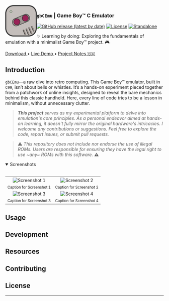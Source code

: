 
<picture>
  <source media="(prefers-color-scheme: dark)" srcset="./.github/assets/logo.svg">
  <img alt="LeveGL Logo" src="./.github/assets/logo.svg" width="100px" align="left">
</picture>

### `gbCEmu` | Game Boy™ C Emulator

[![GitHub release (latest by date)](https://img.shields.io/github/v/release/SOHNE/gbCEmu?style=flat)](https://github.com/SOHNE/gbCEmu/releases/latest)
[![License](https://img.shields.io/github/license/SOHNE/gbCEmu?style=flat)](https://github.com/SOHNE/gbCEmu/blob/main/LICENSE)
[![Standalone](https://github.com/SOHNE/gbCEmu/actions/workflows/standalone.yml/badge.svg)](https://github.com/SOHNE/gbCEmu/actions/workflows/standalone.yml)


✨ Learning by doing: Exploring the fundamentals of emulation with a minimalist Game Boy™ project. 🎮

<div flex="true">
  <a href="https://github.com/SOHNE/gbCEmu/releases">
    Download
  </a>
  •
  <a href="#">
    Live Demo
  </a>
  •
  <a href="https://leandroperes.notion.site/Game-Boy-C-Emulator-1a2d6f68a3ab8093a418fff30b2c236b">
    Project Notes 🇧🇷
  </a>
</div>

## Introduction

`gbCEmu`—a raw dive into retro computing. This Game Boy™ emulator, built in `C99`, isn’t about bells or whistles. It’s a hands-on experiment pieced together from a patchwork of online insights, designed to reveal the bare mechanics behind this classic handheld. Here, every line of code tries to be a lesson in minimalism, without unnecessary clutter.

> _**This project** serves as my experimental platform to delve into emulation's core principles. As a personal endeavor aimed at hands-on learning, it doesn't fully mirror the original hardware's intricacies. I welcome any contributions or suggestions. Feel free to explore the code, report issues, or submit pull requests._

> ⚠️ _This repository does not include nor endorse the use of illegal ROMs. Users are responsible for ensuring they have the legal right to use ~any~ ROMs with this software._ ⚠️ 

<details open>
<summary>
 Screenshots
</summary> <br />

<table align="center">
  <tr>
    <td align="center">
      <img width="100%" src="https://github.com/user-attachments/assets/4ec9ebd6-e202-4a22-84da-387db792ba80" alt="Screenshot 1"/><br>
      <sub>Caption for Screenshot 1</sub>
    </td>
    <td align="center">
      <img width="100%" src="https://github.com/user-attachments/assets/4ec9ebd6-e202-4a22-84da-387db792ba80" alt="Screenshot 2"/><br>
      <sub>Caption for Screenshot 2</sub>
    </td>
  </tr>
  <tr>
    <td align="center"> <img width="100%" src="https://github.com/user-attachments/assets/4ec9ebd6-e202-4a22-84da-387db792ba80" alt="Screenshot 3"/><br>
      <sub>Caption for Screenshot 3</sub> </td>
    <td align="center"> <img width="100%" src="https://github.com/user-attachments/assets/4ec9ebd6-e202-4a22-84da-387db792ba80" alt="Screenshot 4"/><br>
      <sub>Caption for Screenshot 4</sub> </td>
  </tr>
</table>

</details>

## Usage

## Development

## Resources

## Contributing

## License

---
